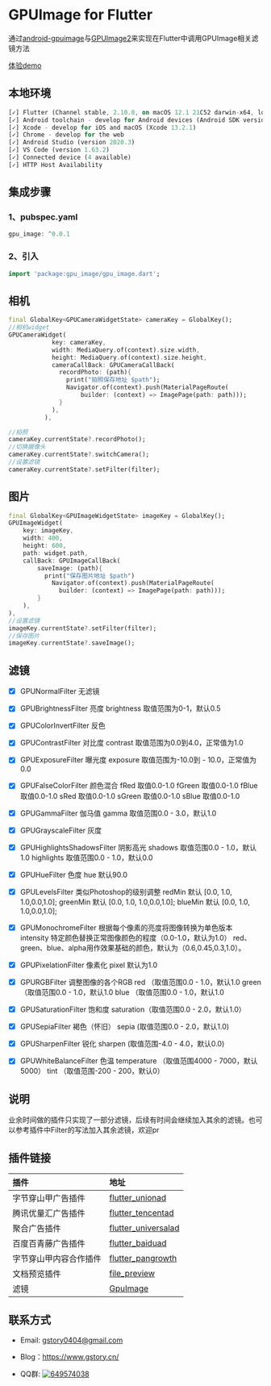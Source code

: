 # GPUImage for Flutter

通过[android-gpuimage](https://github.com/cats-oss/android-gpuimage)与[GPUImage2](https://github.com/BradLarson/GPUImage2)来实现在Flutter中调用GPUImage相关滤镜方法 

[体验demo](https://www.pgyer.com/29vy)

## 本地环境
```dart
[✓] Flutter (Channel stable, 2.10.0, on macOS 12.1 21C52 darwin-x64, locale zh-Hans-CN)
[✓] Android toolchain - develop for Android devices (Android SDK version 30.0.3)
[✓] Xcode - develop for iOS and macOS (Xcode 13.2.1)
[✓] Chrome - develop for the web
[✓] Android Studio (version 2020.3)
[✓] VS Code (version 1.63.2)
[✓] Connected device (4 available)
[✓] HTTP Host Availability
```

## 集成步骤

### 1、pubspec.yaml
```dart
gpu_image: ^0.0.1
```

### 2、引入
```dart
import 'package:gpu_image/gpu_image.dart';
```

## 相机
```dart
final GlobalKey<GPUCameraWidgetState> cameraKey = GlobalKey();
//相机widget
GPUCameraWidget(
            key: cameraKey,
            width: MediaQuery.of(context).size.width,
            height: MediaQuery.of(context).size.height,
            cameraCallBack: GPUCameraCallBack(
              recordPhoto: (path){
                print("拍照保存地址 $path");
                Navigator.of(context).push(MaterialPageRoute(
                    builder: (context) => ImagePage(path: path)));
              }
            ),
          ),

//拍照
cameraKey.currentState?.recordPhoto();
//切换摄像头
cameraKey.currentState?.switchCamera();
//设置滤镜
cameraKey.currentState?.setFilter(filter);
```

## 图片
```dart
final GlobalKey<GPUImageWidgetState> imageKey = GlobalKey();
GPUImageWidget(
    key: imageKey,
    width: 400,
    height: 600,
    path: widget.path,
    callBack: GPUImageCallBack(
        saveImage: (path){
          print("保存图片地址 $path")
            Navigator.of(context).push(MaterialPageRoute(
              builder: (context) => ImagePage(path: path)));
        }
    ),
),
//设置滤镜
imageKey.currentState?.setFilter(filter);
//保存图片
imageKey.currentState?.saveImage();
```

## 滤镜

- [x] GPUNormalFilter
  无滤镜

- [x] GPUBrightnessFilter 
  亮度
  brightness 取值范围为0-1，默认0.5

- [x] GPUColorInvertFilter
  反色

- [x] GPUContrastFilter
  对比度
  contrast 取值范围为0.0到4.0，正常值为1.0

- [x] GPUExposureFilter
  曝光度
  exposure 取值范围为-10.0到 - 10.0，正常值为0.0

- [x] GPUFalseColorFilter
  颜色混合
  fRed 取值0.0-1.0
  fGreen 取值0.0-1.0
  fBlue 取值0.0-1.0
  sRed 取值0.0-1.0
  sGreen 取值0.0-1.0
  sBlue 取值0.0-1.0

- [x] GPUGammaFilter
  伽马值
  gamma 取值范围0.0 - 3.0，默认1.0

- [x] GPUGrayscaleFilter
  灰度

- [x] GPUHighlightsShadowsFilter
  阴影高光
  shadows 取值范围0.0 - 1.0，默认1.0
  highlights 取值范围0.0 - 1.0，默认0.0

- [x] GPUHueFilter
  色度
  hue 默认90.0

- [x] GPULevelsFilter
  类似Photoshop的级别调整
  redMin 默认 [0.0, 1.0, 1.0,0.0,1.0];
  greenMin 默认 [0.0, 1.0, 1.0,0.0,1.0];
  blueMin 默认 [0.0, 1.0, 1.0,0.0,1.0];

- [x] GPUMonochromeFilter
  根据每个像素的亮度将图像转换为单色版本
  intensity 特定颜色替换正常图像颜色的程度（0.0-1.0，默认为1.0）
  red、green、blue、alpha用作效果基础的颜色，默认为（0.6,0.45,0.3,1.0）。

- [x] GPUPixelationFilter
  像素化
  pixel 默认为1.0

- [x] GPURGBFilter
  调整图像的各个RGB
  red （取值范围0.0 - 1.0，默认1.0
  green （取值范围0.0 - 1.0，默认1.0
  blue （取值范围0.0 - 1.0，默认1.0

- [x] GPUSaturationFilter
  饱和度
  saturation（取值范围0.0 - 2.0，默认1.0）

- [x] GPUSepiaFilter
  褐色（怀旧）
  sepia (取值范围0.0 - 2.0，默认1.0)

- [x] GPUSharpenFilter
  锐化
  sharpen (取值范围-4.0 - 4.0，默认0.0)

- [x] GPUWhiteBalanceFilter
  色温
  temperature （取值范围4000 - 7000，默认5000）
  tint （取值范围-200 - 200，默认0）

## 说明
  业余时间做的插件只实现了一部分滤镜，后续有时间会继续加入其余的滤镜。也可以参考插件中Filter的写法加入其余滤镜，欢迎pr

## 插件链接

|插件|地址|
|:----|:----|
|字节穿山甲广告插件|[flutter_unionad](https://github.com/gstory0404/flutter_unionad)|
|腾讯优量汇广告插件|[flutter_tencentad](https://github.com/gstory0404/flutter_tencentad)|
|聚合广告插件|[flutter_universalad](https://github.com/gstory0404/flutter_universalad)|
|百度百青藤广告插件|[flutter_baiduad](https://github.com/gstory0404/flutter_baiduad)|
|字节穿山甲内容合作插件|[flutter_pangrowth](https://github.com/gstory0404/flutter_pangrowth)|
|文档预览插件|[file_preview](https://github.com/gstory0404/file_preview)|
|滤镜|[GpuImage](https://github.com/gstory0404/gpu_image)|

## 联系方式
* Email: gstory0404@gmail.com
* Blog：https://www.gstory.cn/

* QQ群: <a target="_blank" href="https://qm.qq.com/cgi-bin/qm/qr?k=4j2_yF1-pMl58y16zvLCFFT2HEmLf6vQ&jump_from=webapi"><img border="0" src="//pub.idqqimg.com/wpa/images/group.png" alt="649574038" title="flutter交流"></a>
